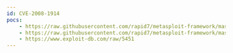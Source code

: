 ```yaml
---
id: CVE-2008-1914
pocs:
    - https://raw.githubusercontent.com/rapid7/metasploit-framework/master/modules/exploits/windows/misc/bigant_server.rb
    - https://raw.githubusercontent.com/rapid7/metasploit-framework/master/modules/exploits/windows/misc/bigant_server_250.rb
    - https://www.exploit-db.com/raw/5451
---
```

